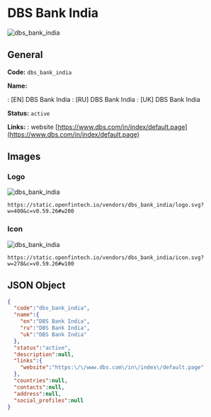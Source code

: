
# DBS Bank India 
![dbs_bank_india](https://static.openfintech.io/vendors/dbs_bank_india/logo.svg?w=400&c=v0.59.26#w200)  

## General 
 
**Code:** `dbs_bank_india` 
 
**Name:** 
 
:	[EN] DBS Bank India 
:	[RU] DBS Bank India 
:	[UK] DBS Bank India 
 
**Status:** `active` 
 
**Links:** 
: website [https://www.dbs.com/in/index/default.page](https://www.dbs.com/in/index/default.page) 
 

## Images 

### Logo 
 
![dbs_bank_india](https://static.openfintech.io/vendors/dbs_bank_india/logo.svg?w=400&c=v0.59.26#w200)  

```
https://static.openfintech.io/vendors/dbs_bank_india/logo.svg?w=400&c=v0.59.26#w200
```  

### Icon 
 
![dbs_bank_india](https://static.openfintech.io/vendors/dbs_bank_india/icon.svg?w=278&c=v0.59.26#w100)  

```
https://static.openfintech.io/vendors/dbs_bank_india/icon.svg?w=278&c=v0.59.26#w100
```  

## JSON Object 

```json
{
  "code":"dbs_bank_india",
  "name":{
    "en":"DBS Bank India",
    "ru":"DBS Bank India",
    "uk":"DBS Bank India"
  },
  "status":"active",
  "description":null,
  "links":{
    "website":"https:\/\/www.dbs.com\/in\/index\/default.page"
  },
  "countries":null,
  "contacts":null,
  "address":null,
  "social_profiles":null
}
```  
